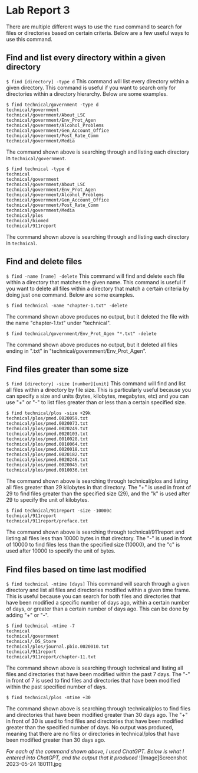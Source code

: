 # Lab Report 3

There are multiple different ways to use the `find` command to search for files or directories based on certain criteria. Below are a few useful ways to use this command. 

## Find and list every directory within a given directory

`$ find [directory] -type d` 
This command will list every directory within a given directory. This command is useful if you want to search only for directories within a directory hierarchy. Below are some examples. 
```
$ find technical/government -type d
technical/government
technical/government/About_LSC
technical/government/Env_Prot_Agen
technical/government/Alcohol_Problems
technical/government/Gen_Account_Office
technical/government/Post_Rate_Comm
technical/government/Media
```
The command shown above is searching through and listing each directory in `technical/government`. 
```
$ find technical -type d
technical
technical/government
technical/government/About_LSC
technical/government/Env_Prot_Agen
technical/government/Alcohol_Problems
technical/government/Gen_Account_Office
technical/government/Post_Rate_Comm
technical/government/Media
technical/plos
technical/biomed
technical/911report
```
The command shown above is searching through and listing each directory in `technical`.

## Find and delete files
`$ find -name [name] -delete`
This command will find and delete each file within a directory that matches the given name. This command is useful if you want to delete all files within a directory that match a certain criteria by doing just one command. Below are some examples.
```
$ find technical -name "chapter-1.txt" -delete
```
The command shown above produces no output, but it deleted the file with the name "chapter-1.txt" under "technical". 
```
$ find technical/government/Env_Prot_Agen "*.txt" -delete
```
The command shown above produces no output, but it deleted all files ending in ".txt" in "technical/government/Env_Prot_Agen". 

## Find files greater than some size
`$ find [directory] -size [number][unit]`
This command will find and list all files within a directory by file size. This is particularly useful because you can specify a size and units (bytes, kilobytes, megabytes, etc) and you can use "+" or "-" to list files greater than or less than a certain specified size. 
```
$ find technical/plos -size +29k
technical/plos/pmed.0020059.txt
technical/plos/pmed.0020073.txt
technical/plos/pmed.0020249.txt
technical/plos/pmed.0020103.txt
technical/plos/pmed.0010028.txt
technical/plos/pmed.0010064.txt
technical/plos/pmed.0020018.txt
technical/plos/pmed.0020182.txt
technical/plos/pmed.0020246.txt
technical/plos/pmed.0020045.txt
technical/plos/pmed.0010036.txt
```
The command shown above is searching through technical/plos and listing all files greater than 29 kilobytes in that directory. The "+" is used in front of 29 to find files greater than the specified size (29), and the "k" is used after 29 to specify the unit of kilobytes. 
```
$ find technical/911report -size -10000c
technical/911report
technical/911report/preface.txt
```
The command shown above is searching through technical/911report and listing all files less than 10000 bytes in that directory. The "-" is used in front of 10000 to find files less than the specified size (10000), and the "c" is used after 10000 to specify the unit of bytes. 

## Find files based on time last modified
`$ find technical -mtime [days]`
This command will search through a given directory and list all files and directories modified within a given time frame. This is useful because you can search for both files and directories that have been modified a specific number of days ago, within a certain number of days, or greater than a certain number of days ago. This can be done by adding "+" or "-".
```
$ find technical -mtime -7
technical
technical/government
technical/.DS_Store
technical/plos/journal.pbio.0020010.txt
technical/911report
technical/911report/chapter-11.txt
```
The command shown above is searching through technical and listing all files and directories that have been modified within the past 7 days. The "-" in front of 7 is used to find files and directories that have been modified within the past specified number of days.
```
$ find technical/plos -mtime +30
```
The command shown above is searching through technical/plos to find files and directories that have been modified greater than 30 days ago. The "+" in front of 30 is used to find files and directories that have been modified greater than the specified number of days. No output was produced, meaning that there are no files or directories in technical/plos that have been modified greater than 30 days ago. 


*For each of the command shown above, I used ChatGPT. Below is what I entered into ChatGPT, and the output that it produced*
![Image]Screenshot 2023-05-24 180111.jpg
